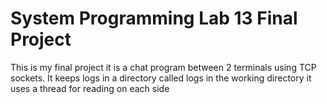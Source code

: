 # System Programming Lab 13 Final Project

This is my final project it is a chat program between 2 terminals using TCP sockets. It keeps logs in a directory called logs in the working directory
it uses a thread for reading on each side